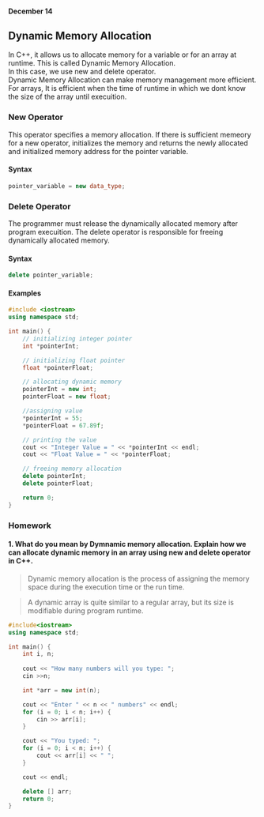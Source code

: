 #### December 14

## Dynamic Memory Allocation

In C++, it allows us to allocate memory for a variable or for an array at runtime. This is called Dynamic Memory Allocation. <br/>
In this case, we use new and delete operator. <br/> Dynamic Memory Allocation can make memory management more efficient. <br/>
For arrays, It is efficient when the time of runtime in which we dont know the size of the array until execuition. 

### New Operator

This operator specifies a memory allocation. If there is sufficient memeory for a new operator, initializes the memory and returns the newly allocated and initialized memory address for the pointer variable. 

#### Syntax

```cpp
pointer_variable = new data_type;
```

### Delete Operator

The programmer must release the dynamically allocated memory after program execuition. The delete operator is responsible for freeing dynamically allocated memory. 

#### Syntax

```cpp
delete pointer_variable;
```

#### Examples

```cpp
#include <iostream>
using namespace std;

int main() {
    // initializing integer pointer
    int *pointerInt;

    // initializing float pointer
    float *pointerFloat;

    // allocating dynamic memory
    pointerInt = new int;
    pointerFloat = new float;

    //assigning value
    *pointerInt = 55;
    *pointerFloat = 67.89f;

    // printing the value
    cout << "Integer Value = " << *pointerInt << endl;
    cout << "Float Value = " << *pointerFloat;

    // freeing memory allocation
    delete pointerInt;
    delete pointerFloat;

    return 0;
}
```

### Homework

#### 1. What do you mean by Dymnamic memory allocation. Explain how we can allocate dynamic memory in an array using new and delete operator in C++.

> Dynamic memory allocation is the process of assigning the memory space during the execution time or the run time.

> A dynamic array is quite similar to a regular array, but its size is modifiable during program runtime.


```cpp
#include<iostream>
using namespace std;

int main() {
	int i, n;
    
	cout << "How many numbers will you type: ";
	cin >>n;

	int *arr = new int(n);

	cout << "Enter " << n << " numbers" << endl;
	for (i = 0; i < n; i++) {
		cin >> arr[i];
	}

	cout << "You typed: ";
	for (i = 0; i < n; i++) {
		cout << arr[i] << " ";
	}

	cout << endl;

	delete [] arr;
	return 0;
}
```

